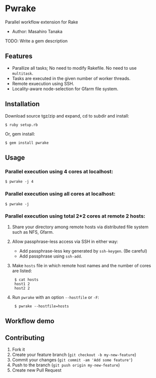 # Pwrake

Parallel workflow extension for Rake
* Author: Masahiro Tanaka

TODO: Write a gem description

## Features

* Parallize all tasks; No need to modify Rakefile. No need to use `multitask`.
* Tasks are executed in the given number of worker threads.
* Remote exuecution using SSH.
* Locality-aware node-selection for Gfarm file system.

## Installation

Download source tgz/zip and expand, cd to subdir and install:

    $ ruby setup.rb

Or, gem install:

    $ gem install pwrake

## Usage

### Parallel execution using 4 cores at localhost:

    $ pwrake -j 4

### Parallel execution using all cores at localhost:

    $ pwrake -j

### Parallel execution using total 2*2 cores at remote 2 hosts:

1. Share your directory among remote hosts via distributed file system such as NFS, Gfarm.
2. Allow passphrase-less access via SSH in either way:
   * Add passphrase-less key generated by `ssh-keygen`.  (Be careful)
   * Add passphrase using `ssh-add`.
3. Make `hosts` file in which remote host names and the number of cores are listed:

        $ cat hosts
        host1 2
        host2 2

4. Run `pwrake` with an option `--hostfile` or `-F`:

        $ pwrake --hostfile=hosts

## Workflow demo

## Contributing

1. Fork it
2. Create your feature branch (`git checkout -b my-new-feature`)
3. Commit your changes (`git commit -am 'Add some feature'`)
4. Push to the branch (`git push origin my-new-feature`)
5. Create new Pull Request

